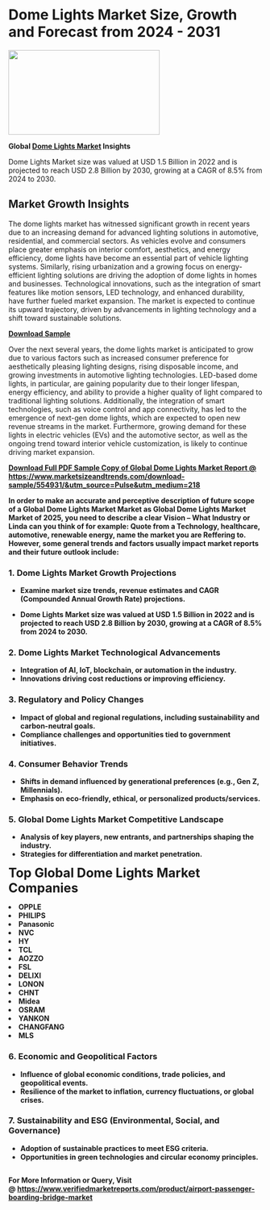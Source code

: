 <H1>Dome Lights Market Size, Growth and Forecast from 2024 - 2031</H1><img class="aligncenter size-medium wp-image-584254" src="https://thirdeyenews.in/wp-content/uploads/2024/09/Global-Market-Research-300x168.jpeg" alt="" width="300" height="168" /><p><strong>Global&nbsp;<a href="https://www.marketsizeandtrends.com/download-sample/554931/&amp;utm_source=Pulse&amp;utm_medium=218">Dome Lights Market</a> Insights</strong></p><p>Dome Lights Market size was valued at USD 1.5 Billion in 2022 and is projected to reach USD 2.8 Billion by 2030, growing at a CAGR of 8.5% from 2024 to 2030.</p><p><h2>Market Growth Insights</h2><p>The dome lights market has witnessed significant growth in recent years due to an increasing demand for advanced lighting solutions in automotive, residential, and commercial sectors. As vehicles evolve and consumers place greater emphasis on interior comfort, aesthetics, and energy efficiency, dome lights have become an essential part of vehicle lighting systems. Similarly, rising urbanization and a growing focus on energy-efficient lighting solutions are driving the adoption of dome lights in homes and businesses. Technological innovations, such as the integration of smart features like motion sensors, LED technology, and enhanced durability, have further fueled market expansion. The market is expected to continue its upward trajectory, driven by advancements in lighting technology and a shift toward sustainable solutions.</p><p><strong><a href="#">Download Sample</a></strong></p><p>Over the next several years, the dome lights market is anticipated to grow due to various factors such as increased consumer preference for aesthetically pleasing lighting designs, rising disposable income, and growing investments in automotive lighting technologies. LED-based dome lights, in particular, are gaining popularity due to their longer lifespan, energy efficiency, and ability to provide a higher quality of light compared to traditional lighting solutions. Additionally, the integration of smart technologies, such as voice control and app connectivity, has led to the emergence of next-gen dome lights, which are expected to open new revenue streams in the market. Furthermore, growing demand for these lights in electric vehicles (EVs) and the automotive sector, as well as the ongoing trend toward interior vehicle customization, is likely to continue driving market expansion. <p><strong><a href="#"></p><p><span class=""><strong>Download Full PDF Sample Copy of Global Dome Lights Market Report</strong> @ <a href="https://www.marketsizeandtrends.com/download-sample/554931/&amp;utm_source=Pulse&amp;utm_medium=218" target="_blank">https://www.marketsizeandtrends.com/download-sample/554931/&amp;utm_source=Pulse&amp;utm_medium=218</a></span></p><p>In order to make an accurate and perceptive description of future scope of a Global&nbsp;Dome Lights Market Market as Global&nbsp;Dome Lights Market Market of 2025, you need to describe a clear Vision &ndash; What Industry or Linda can you think of for example: Quote from a Technology, healthcare, automotive, renewable energy, name the market you are Reffering to. However, some general trends and factors usually impact market reports and their future outlook include:</p><h3>1.&nbsp;<strong>Dome Lights Market Growth Projections</strong></h3><ul><li>Examine market size trends, revenue estimates and CAGR (Compounded Annual Growth Rate) projections.</li><li><p>Dome Lights Market size was valued at USD 1.5 Billion in 2022 and is projected to reach USD 2.8 Billion by 2030, growing at a CAGR of 8.5% from 2024 to 2030.</p></li></ul><h3>2.&nbsp;<strong>Dome Lights Market Technological Advancements</strong></h3><ul><li>Integration of AI, IoT, blockchain, or automation in the industry.</li><li>Innovations driving cost reductions or improving efficiency.</li></ul><h3>3.&nbsp;<strong>Regulatory and Policy Changes</strong></h3><ul><li>Impact of global and regional regulations, including sustainability and carbon-neutral goals.</li><li>Compliance challenges and opportunities tied to government initiatives.</li></ul><h3>4.&nbsp;<strong>Consumer Behavior Trends</strong></h3><ul><li>Shifts in demand influenced by generational preferences (e.g., Gen Z, Millennials).</li><li>Emphasis on eco-friendly, ethical, or personalized products/services.</li></ul><h3>5.&nbsp;<strong>Global Dome Lights Market Competitive Landscape</strong></h3><ul><li>Analysis of key players, new entrants, and partnerships shaping the industry.</li><li>Strategies for differentiation and market penetration.</li></ul><p data-pm-slice="1 1 []"><span style="color: inherit; font-family: inherit; font-size: 25px;">Top Global Dome Lights Market Companies</span></p><div class="" data-test-id=""><p><li>OPPLE</li><li> PHILIPS</li><li> Panasonic</li><li> NVC</li><li> HY</li><li> TCL</li><li> AOZZO</li><li> FSL</li><li> DELIXI</li><li> LONON</li><li> CHNT</li><li> Midea</li><li> OSRAM</li><li> YANKON</li><li> CHANGFANG</li><li> MLS</li></p></div><h3>6.&nbsp;<strong>Economic and Geopolitical Factors</strong></h3><ul><li>Influence of global economic conditions, trade policies, and geopolitical events.</li><li>Resilience of the market to inflation, currency fluctuations, or global crises.</li></ul><h3>7.&nbsp;<strong>Sustainability and ESG (Environmental, Social, and Governance)</strong></h3><ul><li>Adoption of sustainable practices to meet ESG criteria.</li><li>Opportunities in green technologies and circular economy principles.</li></ul><h2><strong style="font-size: 14px;">For More Information or Query, Visit @&nbsp;</strong><a style="background-color: #ffffff; font-size: 14px;" href="https://www.marketsizeandtrends.com/report/dome-lights-market/" target="_blank">https://www.verifiedmarketreports.com/product/airport-passenger-boarding-bridge-market</a></h2>
